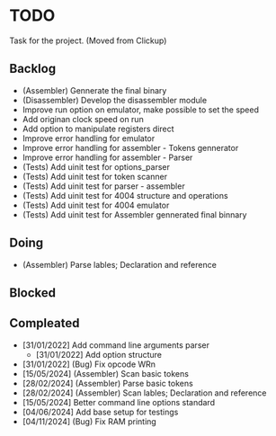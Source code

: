 # TODO

Task for the project. (Moved from Clickup)

## Backlog

- (Assembler) Gennerate the final binary
- (Disassembler) Develop the disassembler module
- Improve run option on emulator, make possible to set the speed
- Add originan clock speed on run
- Add option to manipulate registers direct
- Improve error handling for emulator
- Improve error handling for assembler - Tokens gennerator
- Improve error handling for assembler - Parser
- (Tests) Add uinit test for options_parser
- (Tests) Add uinit test for token scanner
- (Tests) Add uinit test for parser - assembler
- (Tests) Add uinit test for 4004 structure and operations
- (Tests) Add uinit test for 4004 emulator
- (Tests) Add uinit test for Assembler gennerated final binnary

## Doing

- (Assembler) Parse lables; Declaration and reference

## Blocked

## Compleated

- [31/01/2022] Add command line arguments parser
    - [31/01/2022] Add option structure
- [31/01/2022] (Bug) Fix opcode WRn
- [15/05/2024] (Assembler) Scan basic tokens
- [28/02/2024] (Assembler) Parse basic tokens
- [28/02/2024] (Assembler) Scan lables; Declaration and reference
- [15/05/2024] Better command line options standard
- [04/06/2024] Add base setup for testings
- [04/11/2024] (Bug) Fix RAM printing

